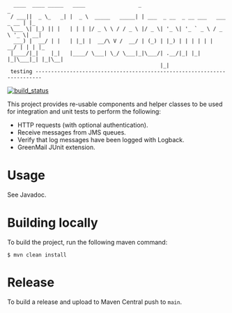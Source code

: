 ````
  ____  ____ _____   ____                 _                                  _   
 / ___||  _ \_   _| |  _ \  _____   _____| | ___  _ __  _ __ ___   ___ _ __ | |_ 
 \___ \| |_) || |   | | | |/ _ \ \ / / _ \ |/ _ \| '_ \| '_ ` _ \ / _ \ '_ \| __|
  ___) |  __/ | |   | |_| |  __/\ V /  __/ | (_) | |_) | | | | | |  __/ | | | |_ 
 |____/|_|    |_|   |____/ \___| \_/ \___|_|\___/| .__/|_| |_| |_|\___|_| |_|\__|
                                                 |_|                                           
 testing ------------------------------------------------------------------------
````

[![build_status](https://github.com/spt-development/spt-development-test/actions/workflows/build.yml/badge.svg)](https://github.com/spt-development/spt-development-test/actions)

This project provides re-usable components and helper classes to be used for integration and unit tests to perform the
following:

* HTTP requests (with optional authentication).
* Receive messages from JMS queues.
* Verify that log messages have been logged with Logback.
* GreenMail JUnit extension.

Usage
=====

See Javadoc.

Building locally
================

To build the project, run the following maven command:

```shell
$ mvn clean install
```

Release
=======

To build a release and upload to Maven Central push to `main`.